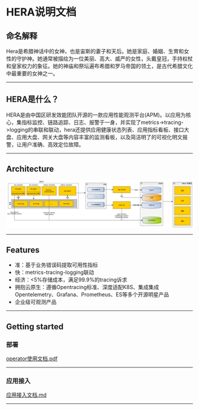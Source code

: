 # HERA说明文档
## 命名解释
Hera是希腊神话中的女神，也是宙斯的妻子和天后。她是家庭、婚姻、生育和女性的守护神。她通常被描绘为一位美丽、高大、威严的女性，头戴皇冠，手持权杖和皇家权力的象征。她的神庙和祭坛遍布希腊和罗马帝国的领土，是古代希腊文化中最重要的女神之一。

---

## HERA是什么？
HERA是由中国区研发效能团队开源的一款应用性能观测平台(APM)。以应用为核心，集指标监控、链路追踪、日志、报警于一身，并实现了metrics->tracing->logging的串联和联动，hera还提供应用健康状态列表、应用指标看板、接口大盘、应用大盘、网关大盘等内容丰富的监测看板，以及简洁明了的可视化明文报警，让用户准确、高效定位故障。

---

## Architecture
![hera](readme/images/architecture.png)

---

## Features
- 准：基于业务错误码提取可用性指标
- 快：metrics-tracing-logging联动
- 经济：<5%存储成本，满足99.9%的tracing诉求
- 拥抱云原生：遵循Opentracing标准、深度适配K8S、集成集成Opentelemetry、Grafana、Prometheus、ES等多个开源明星产品
- 企业级可观测产品

---

## Getting started
### 部署
[operator使用文档.pdf](readme/hera-operator-document.pdf)

---

### 应用接入
[应用接入文档.md](readme/application-integeration/application-integration-document.md)

---
